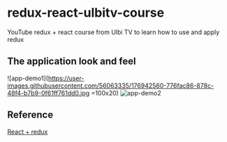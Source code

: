 # redux-react-ulbitv-course
YouTube redux + react course from Ulbi TV to learn how to use and apply redux
## The application look and feel 
![app-demo1](https://user-images.githubusercontent.com/56063335/176942560-776fac86-878c-48f4-b7b9-0f61ff761dd0.jpg =100x20)
![app-demo2](https://user-images.githubusercontent.com/56063335/176942786-68236603-1f93-4eec-adaa-0ee0bee8a454.jpg)
## Reference
[React + redux](https://www.youtube.com/watch?v=5Qtqzeh5FeM&list=PL6DxKON1uLOHsBCJ_vVuvRsW84VnqmPp6)

